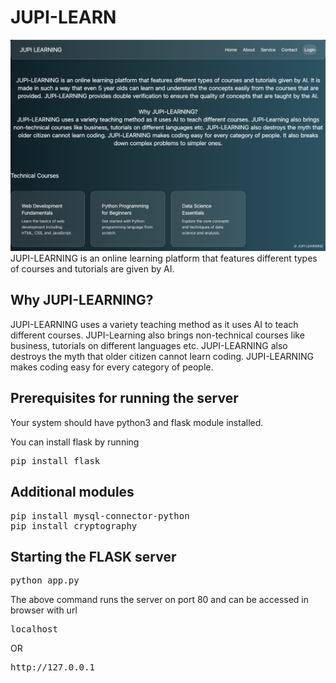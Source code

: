 # JUPI-LEARN
![Image of django webserver running at port 80](screenshots/running-flask.png?raw=true)
JUPI-LEARNING is an online learning platform that features different types of courses and tutorials are given by AI.

## Why JUPI-LEARNING?
JUPI-LEARNING uses a variety teaching method as it uses AI to teach different courses. JUPI-Learning also brings non-technical courses like business, tutorials on different languages etc. JUPI-LEARNING also destroys the myth that older citizen cannot learn coding. JUPI-LEARNING makes coding easy for every category of people.

## Prerequisites for running the server
Your system should have python3 and flask module installed.

You can install flask by running
<pre>
pip install flask
</pre>

## Additional modules
<pre>
pip install mysql-connector-python
pip install cryptography
</pre>

## Starting the FLASK server
<pre>python app.py</pre>
The above command runs the server on port 80 and can be accessed in browser with url
<pre>localhost</pre>
OR
<pre>http://127.0.0.1</pre>
